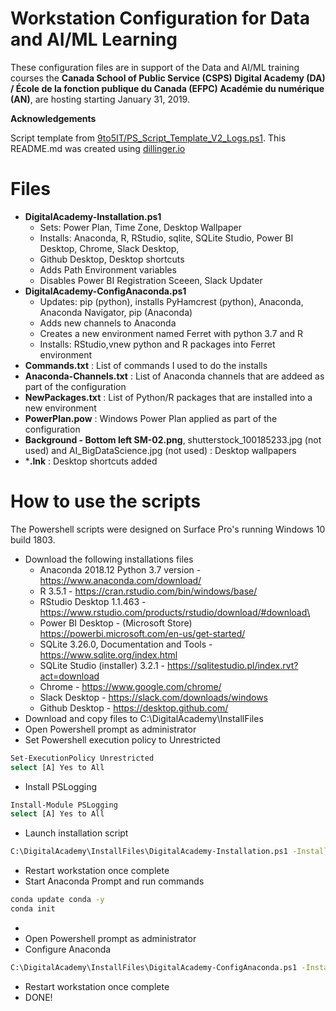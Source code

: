 ﻿# Workstation Configuration for Data and AI/ML Learning

These configuration files are in support of the Data and AI/ML training courses the **Canada School of Public Service (CSPS) Digital Academy (DA) / École de la fonction publique du Canada (EFPC) Académie du numérique (AN)**, are hosting starting January 31, 2019.

**Acknowledgements**

Script template from [9to5IT/PS_Script_Template_V2_Logs.ps1].
This README.md was created using [dillinger.io]

# Files
* **DigitalAcademy-Installation.ps1**
  * Sets: Power Plan, Time Zone, Desktop Wallpaper 
  * Installs: Anaconda, R, RStudio, sqlite, SQLite Studio, Power BI Desktop, Chrome, Slack Desktop,
   * Github Desktop, Desktop shortcuts 
   * Adds Path Environment variables 
   * Disables Power BI Registration Sceeen, Slack Updater
* **DigitalAcademy-ConfigAnaconda.ps1**
   * Updates: pip (python), installs PyHamcrest (python), Anaconda, Anaconda Navigator, pip (Anaconda)
    * Adds new channels to Anaconda
    * Creates a new environment named Ferret with python 3.7 and R
    * Installs: RStudio,vnew python and R packages into Ferret environment
* **Commands.txt** : List of commands I used to do the installs
* **Anaconda-Channels.txt** : List of Anaconda channels that are addeed as part of the configuration
* **NewPackages.txt** : List of Python/R packages that are installed into a new environment
* **PowerPlan.pow** : Windows Power Plan applied as part of the configuration
* **Background - Bottom left SM-02.png**, shutterstock_100185233.jpg (not used) and AI_BigDataScience.jpg (not used) : Desktop wallpapers
* ***.lnk** : Desktop shortcuts added

# How to use the scripts
The Powershell scripts were designed on Surface Pro's running Windows 10 build 1803.

* Download the following installations files
  * Anaconda 2018.12 Python 3.7 version - https://www.anaconda.com/download/
  * R 3.5.1 - https://cran.rstudio.com/bin/windows/base/
  * RStudio Desktop 1.1.463 - https://www.rstudio.com/products/rstudio/download/#download\
  * Power BI Desktop - (Microsoft Store) https://powerbi.microsoft.com/en-us/get-started/
  * SQLite 3.26.0, Documentation and Tools - https://www.sqlite.org/index.html
  * SQLite Studio (installer) 3.2.1 - https://sqlitestudio.pl/index.rvt?act=download
  * Chrome - https://www.google.com/chrome/
  * Slack Desktop - https://slack.com/downloads/windows
  * Github Desktop - https://desktop.github.com/
* Download and copy files to C:\DigitalAcademy\InstallFiles
* Open Powershell prompt as administrator
* Set Powershell execution policy to Unrestricted
```sh
Set-ExecutionPolicy Unrestricted
select [A] Yes to All 
```
* Install PSLogging
```sh
Install-Module PSLogging
select [A] Yes to All
```
* Launch installation script
```sh
C:\DigitalAcademy\InstallFiles\DigitalAcademy-Installation.ps1 -InstallFiles "c:\DigitalAcademy\InstallFiles"
```
* Restart workstation once complete
* Start Anaconda Prompt and run commands
```sh
conda update conda -y
conda init
```
* 
* Open Powershell prompt as administrator
* Configure Anaconda
```sh
C:\DigitalAcademy\InstallFiles\DigitalAcademy-ConfigAnaconda.ps1 -InstallFiles"c:\DigitalAcademy\InstallFiles"
```
* Restart workstation once complete
* DONE!

[dillinger.io]: <https://dillinger.io/>
[9to5IT/PS_Script_Template_V2_Logs.ps1]: <https://gist.github.com/9to5IT/d81802b28cfd10ab5d89>
